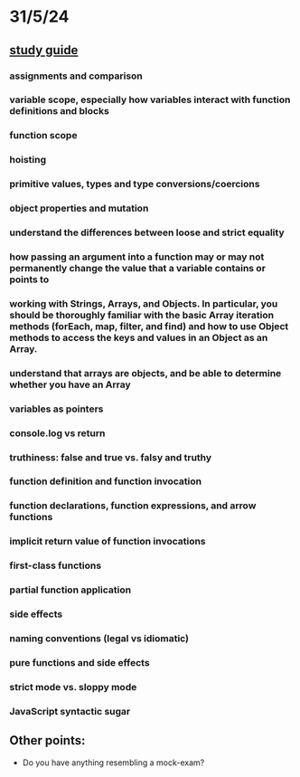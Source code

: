 # 31/5/24

## [study guide](https://launchschool.com/lessons/56ad2094/assignments/2ec8fa4d)

### assignments and comparison
### variable scope, especially how variables interact with function definitions and blocks
### function scope
### hoisting
### primitive values, types and type conversions/coercions
### object properties and mutation
### understand the differences between loose and strict equality
### how passing an argument into a function may or may not permanently change the value that a variable contains or points to
### working with Strings, Arrays, and Objects. In particular, you should be thoroughly familiar with the basic Array iteration methods (forEach, map, filter, and find) and how to use Object methods to access the keys and values in an Object as an Array.
### understand that arrays are objects, and be able to determine whether you have an Array
### variables as pointers
### console.log vs return
### truthiness: false and true vs. falsy and truthy
### function definition and function invocation
### function declarations, function expressions, and arrow functions
### implicit return value of function invocations
### first-class functions
### partial function application
### side effects
### naming conventions (legal vs idiomatic)
### pure functions and side effects
### strict mode vs. sloppy mode
### JavaScript syntactic sugar

## Other points:

- Do you have anything resembling a mock-exam?
